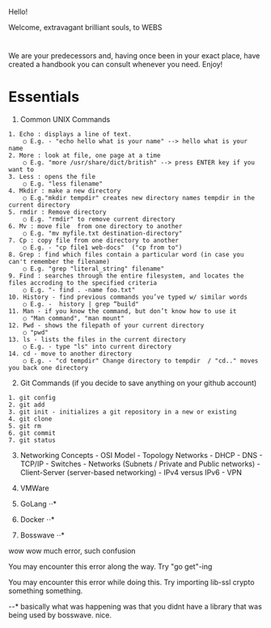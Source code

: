 Hello!

Welcome, extravagant brilliant souls, to WEBS
#
We are your predecessors and, having once been in your exact place, have created a handbook you can consult whenever you need. Enjoy!
#
# Essentials 
  1. Common UNIX Commands

	1. Echo : displays a line of text.
		○ E.g. - "echo hello what is your name" --> hello what is your name
	2. More : look at file, one page at a time
		○ E.g. "more /usr/share/dict/british" --> press ENTER key if you want to 
	3. Less : opens the file 
		○ E.g. "less filename"
	4. Mkdir : make a new directory
		○ E.g."mkdir tempdir" creates new directory names tempdir in the current directory
	5. rmdir : Remove directory
		○ E.g. "rmdir" to remove current directory
	6. Mv : move file  from one directory to another
		○ E.g. "mv myfile.txt destination-directory"
	7. Cp : copy file from one directory to another
		○ E.g. - "cp file1 web-docs"  ("cp from to")
	8. Grep : find which files contain a particular word (in case you can't remember the filename)
		○ E.g. "grep "literal_string" filename"
	9. Find : searches through the entire filesystem, and locates the files accroding to the specified criteria
		○ E.g. "- find . -name foo.txt"
	10. History - find previous commands you’ve typed w/ similar words
		○ E.g. -  history | grep “build"
	11. Man - if you know the command, but don’t know how to use it
		○ "Man command", "man mount"
	12. Pwd - shows the filepath of your current directory
		○ "pwd"
	13. ls - lists the files in the current directory
		○ E.g. - type "ls" into current directory
	14. cd - move to another directory
		○ E.g. - "cd tempdir" Change directory to tempdir  / "cd.." moves you back one directory
	
	

  2. Git Commands (if you decide to save anything on your github account)
 
	1. git config
	2. git add
	3. git init - initializes a git repository in a new or existing 
	4. git clone
	5. git rm
	6. git commit
	7. git status
	
	
	
  3. Networking Concepts
	- OSI Model
	- Topology Networks
	- DHCP
	- DNS
	- TCP/IP
	- Switches
	- Networks (Subnets / Private and Public networks)
	- Client-Server (server-based networking)
	- IPv4 versus IPv6
	- VPN

	

  4. VMWare
  
  
  
  
  5. GoLang
  	⋅⋅*
  
  
  
  6. Docker
  	⋅⋅*
  
  
  
  7. Bosswave
  	⋅⋅*
  
  


wow wow much error, such confusion

You may encounter this error along the way. Try "go get"-ing

You may encounter this error while doing this. Try importing lib-ssl crypto something something.

--* basically what was happening was that you didnt have a library that was being used by bosswave. nice.
    
  
